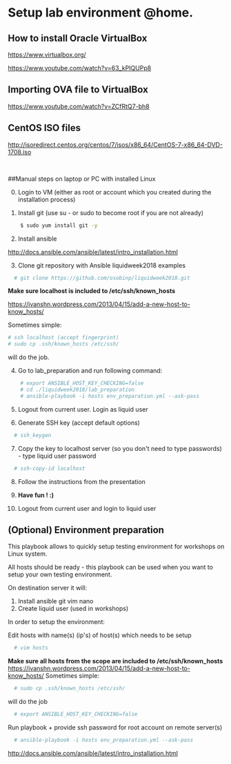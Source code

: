 # Setup lab environment @home.

## How to install Oracle VirtualBox

https://www.virtualbox.org/

https://www.youtube.com/watch?v=63_kPIQUPp8

## Importing OVA file to VirtualBox

https://www.youtube.com/watch?v=ZCfRtQ7-bh8

## CentOS ISO files

http://isoredirect.centos.org/centos/7/isos/x86_64/CentOS-7-x86_64-DVD-1708.iso

<br>

##Manual steps on laptop or PC with installed Linux


0. Login to VM (either as root or account which you created during the installation process)

1. Install git (use su - or sudo to become root if you are not already)

```bash
	$ sudo yum install git -y
```

2. Install ansible

http://docs.ansible.com/ansible/latest/intro_installation.html


3. Clone git repository with Ansible liquidweek2018 examples

```bash
  # git clone https://github.com/osobinp/liquidweek2018.git
```


**Make sure localhost is included to /etc/ssh/known_hosts**

https://ivanshn.wordpress.com/2013/04/15/add-a-new-host-to-know_hosts/

Sometimes simple:

```bash
# ssh localhost (accept fingerprint)
# sudo cp .ssh/known_hosts /etc/ssh/
```

will do the job.

4. Go to lab_preparation and run following command:

```bash
	# export ANSIBLE_HOST_KEY_CHECKING=false
	# cd ./liquidweek2018/lab_preparation
	# ansible-playbook -i hosts env_preparation.yml --ask-pass
```

5. Logout from current user. Login as liquid user

6. Generate SSH key (accept default options)

```bash
  # ssh_keygen
```

7. Copy the key to localhost server (so you don't need to type passwords) - type liquid user password

```bash
  # ssh-copy-id localhost
```

8. Follow the instructions from the presentation

9. **Have fun ! :)**













6. Logout from current user and login to liquid user

## (Optional) Environment preparation
This playbook allows to quickly setup testing environment for workshops on Linux system.

All hosts should be ready - this playbook can be used when you want to setup your own testing environment.

On destination server it will:
1. Install ansible git vim nano
2. Create liquid user (used in workshops)

In order to setup the environment:

Edit hosts with name(s) (ip's) of host(s) which needs to be setup

```bash
  # vim hosts
```

**Make sure all hosts from the scope are included to /etc/ssh/known_hosts**
https://ivanshn.wordpress.com/2013/04/15/add-a-new-host-to-know_hosts/
Sometimes simple:

```bash
  # sudo cp .ssh/known_hosts /etc/ssh/
```

will do the job

```bash
  # export ANSIBLE_HOST_KEY_CHECKING=false
```

Run playbook + provide ssh password for root account on remote server(s)
```bash
  # ansible-playbook -i hosts env_preparation.yml --ask-pass
```


http://docs.ansible.com/ansible/latest/intro_installation.html
